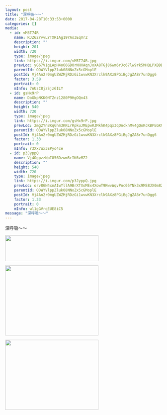 ```yaml
---
layout: post
title: "深呼吸～～" 
date: 2017-04-28T10:33:53+0000 
categories: [] 
media:
  - id: vM5T74R
    name: RJZ62YvvLYTXR1Ag19YAs3EqVrZ
    description: ""   
    height: 201
    width: 720
    type: image/jpeg
    link: https://i.imgur.com/vM5T74R.jpg
    prevLoc: yG67V1gLApH4o66GD0rNHXAqnJoXA8TGj86wm6rJc67lw9rk5MHQLPXBDDRjuzOnr0JGVJU5Z1l1ogYvTYWk3JJXnnFXNEB2N0DoI395DQRQn5FMmZ1q6LBAtX0JxA8qo3C7R6x1gZr0tqwpRYoyX9h7J7M4Qq8gtPLEGMZKkki0l6K0RypzcGmzW5K9nkcWkrzxJ9XBUnzLAYw3ZZFGBq7X48JQI4Gjwv3j56cRDgMvJxBDfPD4BMVYZDCkyNRy4nAqh8Kj
    parentId: ODWYVlppZluk08NNoZx5cGMoplE
    postId: Vj4An2r0mgUZWZMjRDzGi1wvwKN3Xrclk9AXz8PGiBgJgZA8r7unDgg6
    factor: 3.58
    portrait: 0
    mInfo: 7nUzC8jzSjz6ILY
  - id: gsHx9rP
    name: DoGkpNKK0NTZnz1280P9HgOQn43
    description: ""   
    height: 540
    width: 720
    type: image/jpeg
    link: https://i.imgur.com/gsHx9rP.jpg
    prevLoc: 2mg2YnBKqGhm3KKLrRpkuJMEpwRJMkhK4pqx3qOncknMv4gQoKcKBPEGK9KQcpnzQnw381hvM1N25qzxHkKVzm6PyzcZVGxVAW78C2JqXLPnWyFjPN1zw7PVcpJMjplWNVu5GzrkyEqNCw1MgNnDOYS7YvpAPjBJF54wp5nBLjUKkkpBPy9Vi3jZ5nnkgmfr7DJDzr9XfPJKRoEXDrSjYROmGBDnuxZAMXKOJEhkoooxW08yS9lJQ4WOB3Fzmq36qOp0hn8
    parentId: ODWYVlppZluk08NNoZx5cGMoplE
    postId: Vj4An2r0mgUZWZMjRDzGi1wvwKN3Xrclk9AXz8PGiBgJgZA8r7unDgg6
    factor: 1.33
    portrait: 0
    mInfo: r3Xx7ux3EPyo4ce
  - id: p3JyppQ
    name: Vj4OgpzzNpI856Dzwm5rIK6vMZ2
    description: ""   
    height: 540
    width: 720
    type: image/jpeg
    link: https://i.imgur.com/p3JyppQ.jpg
    prevLoc: orv8GN4xnAIwYllA9BrXTXoMEx4XowT9KwvWqvPnc05YNk3x9MS8JX0m8Z8BIzwNMwZ03rcry1MxJmE2sAz90KYXJOIJ1Lj17qlASyXVrl41zluzV9W8x6VksGENjoqB8msyZoyq9GlPHr7G609lVpIkwzyVXYB7F7qME7lB2JiEKKNk2GMZC6MEX33j5BHY7zGpXJWjHzMjYQgJmDiy6lYXG29Rhg1z8ozLrJSwxRMrEOMgur378RpwmAf40gxO7Jm7f9V
    parentId: ODWYVlppZluk08NNoZx5cGMoplE
    postId: Vj4An2r0mgUZWZMjRDzGi1wvwKN3Xrclk9AXz8PGiBgJgZA8r7unDgg6
    factor: 1.33
    portrait: 0
    mInfo: wl1gGVrqEUE8iC5
message: "深呼吸～～"
---
```


深呼吸～～


[//]: #media:  
<a href="https://i.imgur.com/vM5T74R.jpg"><img src="https://i.imgur.com/vM5T74R.jpg" height="83" width="300" /></a> 
  

<a href="https://i.imgur.com/gsHx9rP.jpg"><img src="https://i.imgur.com/gsHx9rP.jpg" height="225" width="300" /></a> 
  

<a href="https://i.imgur.com/p3JyppQ.jpg"><img src="https://i.imgur.com/p3JyppQ.jpg" height="225" width="300" /></a> 
 
